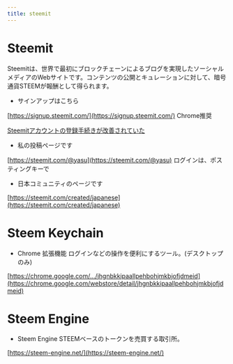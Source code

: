 ```yaml
---
title: steemit
---
```


# Steemit 
Steemitは、世界で最初にブロックチェーンによるブログを実現したソーシャルメディアのWebサイトです。コンテンツの公開とキュレーションに対して、暗号通貨STEEMが報酬として得られます。

* サインアップはこちら
 
 [https://signup.steemit.com/](https://signup.steemit.com/) Chrome推奨
 
 [Steemitアカウントの登録手続きが改善されていた](https://steemit.com/japanese/@yasu/4t27l6-steemit)

* 私の投稿ページです

 [https://steemit.com/@yasu](https://steemit.com/@yasu) ログインは、ポスティングキーで

* 日本コミュニティのページです

 [https://steemit.com/created/japanese](https://steemit.com/created/japanese)

# Steem Keychain

* Chrome 拡張機能
 ログインなどの操作を便利にするツール。(デスクトップのみ)

 [https://chrome.google.com/.../jhgnbkkipaallpehbohjmkbjofjdmeid](https://chrome.google.com/webstore/detail/jhgnbkkipaallpehbohjmkbjofjdmeid)

# Steem Engine

* Steem Engine
 STEEMベースのトークンを売買する取引所。
 
 [https://steem-engine.net/](https://steem-engine.net/)
